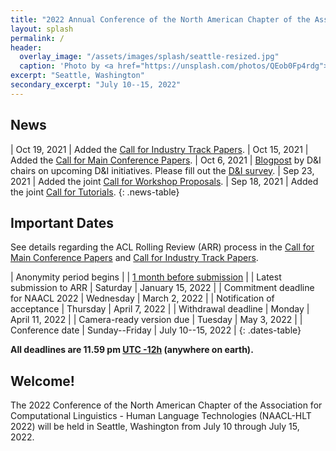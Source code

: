 ```yaml
---
title: "2022 Annual Conference of the North American Chapter of the Association for Computational Linguistics"
layout: splash
permalink: /
header:
  overlay_image: "/assets/images/splash/seattle-resized.jpg"
  caption: 'Photo by <a href="https://unsplash.com/photos/QEob0Fp4rdg">Zhifei Zhou</a> on <a href="http://www.unsplash.com">Unsplash</a>'
excerpt: "Seattle, Washington"
secondary_excerpt: "July 10--15, 2022"
---
```


<style>
.news-table { font-size: .9em; table-layout: fixed; }
.news-table tr td:nth-child(1) { font-weight: bold; width: 10em; }
</style>

## News

| Oct 19, 2021 | Added the [Call for Industry Track Papers](/calls/industry/).
| Oct 15, 2021 | Added the [Call for Main Conference Papers](/calls/papers/).
| Oct 6, 2021 | [Blogpost](/blog/diversity-intro/) by D&I chairs on upcoming D&I initiatives. Please fill out the [D&I survey](https://forms.office.com/r/XUxP8XSN5N).
| Sep 23, 2021 | Added the joint [Call for Workshop Proposals](/calls/workshops/).
| Sep 18, 2021 | Added the joint [Call for Tutorials](/calls/tutorials/).
{: .news-table}

## Important Dates

<style>
.dates-table { font-size: .9em; }
.dates-table tr td:nth-child(1) { width: 50%; }
.dates-table del { color: #888; }
</style>

See details regarding the ACL Rolling Review (ARR) process in the [Call for Main Conference Papers](/calls/papers/) and [Call for Industry Track Papers](/calls/industry/).

| Anonymity period begins | | [1 month before submission](https://aclrollingreview.org/cfp#anonymity-period) |
| Latest submission to ARR | Saturday | January 15, 2022 |
| Commitment deadline for NAACL 2022 | Wednesday | March 2, 2022 |
| Notification of acceptance | Thursday | April 7, 2022 |
| Withdrawal deadline | Monday | April 11, 2022 |
| Camera-ready version due | Tuesday | May 3, 2022 |
| Conference date | Sunday--Friday | July 10--15, 2022 |
{: .dates-table}

<b>All deadlines are 11.59 pm <a target="_blank" href="https://www.timeanddate.com/time/zone/timezone/utc-12">UTC -12h</a> (anywhere on earth).</b>

## Welcome!

The 2022 Conference of the North American Chapter of the Association for Computational Linguistics - Human Language Technologies (NAACL-HLT 2022) will be held in Seattle, Washington from July 10 through July 15, 2022.
